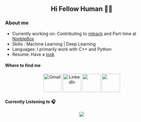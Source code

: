 <h2 align="center"> Hi Fellow Human 🙋‍♂️ </h2>


### About me 
* Currently working on: Contributing to [mlpack](https://github.com/Aakash-kaushik/mlpack) and Part-time at [NimbleBox](https://www.nimblebox.ai/)
* Skills : Machine Learning | Deep Learning
* Languages: I primarily work with C++ and Python
* Resume: Have a [look](https://drive.google.com/file/d/1hkTWEbOnbyHzqnL_k_-bhjbEDPornPW9/view?usp=sharing)

<h4> Where to find me </h4> 
<p align="center">
  <a href="mailto:kaushikaakash7539@gmail.com?subject = Hello from your GitHub README&body = Message"><img src="https://www.iconfinder.com/data/icons/social-icons-circular-color/512/gmail-128.png" height="60px" width="60px" alt="Gmail" ></a>
  <a href="https://www.linkedin.com/in/kaushikaakash7539/"><img src="https://www.iconfinder.com/data/icons/social-messaging-ui-color-shapes-2-free/128/social-linkedin-circle-128.png" height="60px" width="60px" alt="LinkedIn"></a>
  <a href="https://sourcerer.io/aakash-kaushik"><img src="https://sourcerer.io/icons/logo-sharing.svg" height="60px" width="60px alt="Sourcerer"></a>
  <a href="https://open.spotify.com/user/nu45gm4u9aahlsxhzt2vpige5?si=NpVR2X_rQlKyYlRLk9bdgA"><img src="https://www.iconfinder.com/data/icons/social-icons-33/128/Spotify-128.png" height="60px" width="60px alt="Sourcerer"></a> 
</p>
<p>
  <h4>Currently Listening to 🎧</h4> 
</p>

<p align="center">
<a href="https://open.spotify.com/user/nu45gm4u9aahlsxhzt2vpige5"><img align="center" src="https://spotify-github-profile.vercel.app/api/view?uid=nu45gm4u9aahlsxhzt2vpige5&cover_image=false"></a>
</p>
